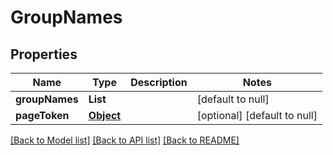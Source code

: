 # GroupNames

## Properties

| Name           | Type              | Description | Notes                        |
| -------------- | ----------------- | ----------- | ---------------------------- |
| **groupNames** | **List**          |             | [default to null]            |
| **pageToken**  | [**Object**](.md) |             | [optional] [default to null] |

[[Back to Model list]](../README.md#documentation-for-models) [[Back to API list]](../README.md#documentation-for-api-endpoints) [[Back to README]](../README.md)
